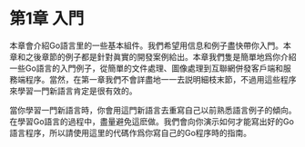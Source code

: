 # 第1章 入門

本章會介紹Go語言里的一些基本組件。我們希望用信息和例子盡快帶你入門。本章和之後章節的例子都是針對眞實的開發案例給出。本章我們隻是簡單地爲你介紹一些Go語言的入門例子，從簡單的文件處理、圖像處理到互聯網併發客戶端和服務端程序。當然，在第一章我們不會詳盡地一一去説明細枝末節，不過用這些程序來學習一門新語言肯定是很有效的。

當你學習一門新語言時，你會用這門新語言去重寫自己以前熟悉語言例子的傾向。在學習Go語言的過程中，盡量避免這麽做。我們會向你演示如何才能寫出好的Go語言程序，所以請使用這里的代碼作爲你寫自己的Go程序時的指南。
